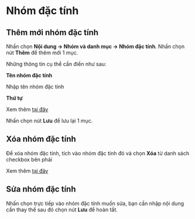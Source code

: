 # Nhóm đặc tính

## Thêm mới nhóm đặc tính

Nhấn chọn **Nội dung -> Nhóm và danh mục -> Nhóm đặc tính**. Nhấn chọn nút **Thêm** để thêm mới 1 mục.

Những thông tin cụ thể cần điền như sau:

**Tên nhóm đặc tính**

Nhập tên nhóm đặc tính

**Thứ tự**

Xem thêm [tại đây](https://simplemag.osd.vn/docs/common/logic#th%E1%BB%A9-t%E1%BB%B1-s%E1%BA%AFp-x%E1%BA%BFp-l%C3%A0-s%E1%BB%91-ch%E1%BB%89-%C4%91%E1%BB%8Bnh)

Nhấn chọn nút **Lưu** để lưu lại 1 mục.

## Xóa nhóm đặc tính

Để xóa nhóm đặc tính, tích vào nhóm đặc tính đó và chọn **Xóa** từ danh sách checkbox bên phải

Xem thêm [tại đây](https://simplemag.osd.vn/docs/common/logic#x%C3%B3a-c%C3%A1c-m%E1%BB%A5c-c%C3%A1c-th%C3%A0nh-ph%E1%BA%A7n-th%C3%B4ng-tin)

## Sửa nhóm đặc tính

Nhấn chọn trực tiếp vào nhóm đặc tính muốn sửa, bạn cần nhập nội dung cần thay thế sau đó chọn nút **Lưu** để hoàn tất.
